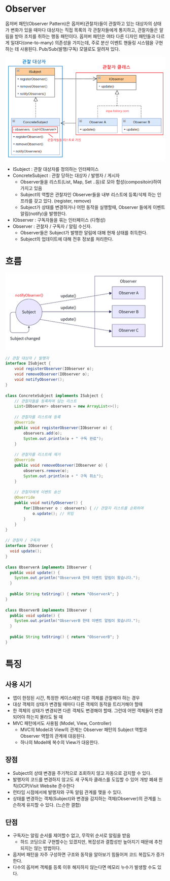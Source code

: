 # Observer
옵저버 패턴(Observer Pattern)은 옵저버(관찰자)들이 관찰하고 있는 대상자의 상태가 변화가 있을 때마다 대상자는 직접 목록의 각 관찰자들에게 통지하고, 관찰자들은 알림을 받아 조치를 취하는 행동 패턴이다.
옵저버 패턴은 여타 다른 디자인 패턴들과 다르게 일대다(one-to-many) 의존성을 가지는데, 주로 분산 이벤트 핸들링 시스템을 구현하는 데 사용된다. Pub/Sub(발행/구독) 모델로도 알려져 있다.

![](img/observer.png)

- ISubject : 관찰 대상자를 정의하는 인터페이스
- ConcreteSubject : 관찰 당하는 대상자 / 발행자 / 게시자
  - Observer들을 리스트(List, Map, Set ..등)로 모아 합성(compositoin)하여 가지고 있음
  - Subject의 역할은 관찰자인 Observer들을 내부 리스트에 등록/삭제 하는 인프라를 갖고 있다. (register, remove)
  - Subject가 상태를 변경하거나 어떤 동작을 실행할때, Observer 들에게 이벤트 알림(notify)을 발행한다.
- IObserver : 구독자들을 묶는 인터페이스 (다형성)
- Observer : 관찰자 / 구독자 / 알림 수신자.
  - Observer들은 Subject가 발행한 알림에 대해 현재 상태를 취득한다.
  - Subject의 업데이트에 대해 전후 정보를 처리한다.

# 흐름
![](img/observer2.png)

```java
// 관찰 대상자 / 발행자
interface ISubject {
    void registerObserver(IObserver o);
    void removeObserver(IObserver o);
    void notifyObserver();
}

class ConcreteSubject implements ISubject {
    // 관찰자들을 등록하여 담는 리스트
    List<IObserver> observers = new ArrayList<>();

    // 관찰자를 리스트에 등록
    @Override
    public void registerObserver(IObserver o) {
        observers.add(o);
        System.out.println(o + " 구독 완료");
    }

    // 관찰자를 리스트에 제거
    @Override
    public void removeObserver(IObserver o) {
        observers.remove(o);
        System.out.println(o + " 구독 취소");
    }

    // 관찰자에게 이벤트 송신
    @Override
    public void notifyObserver() {
        for(IObserver o : observers) { // 관찰자 리스트를 순회하며
            o.update(); // 위임
        }
    }
}

// 관찰자 / 구독자
interface IObserver {
  void update();
}

class ObserverA implements IObserver {
  public void update() {
    System.out.println("ObserverA 한테 이벤트 알림이 왔습니다.");
  }

  public String toString() { return "ObserverA"; }
}

class ObserverB implements IObserver {
  public void update() {
    System.out.println("ObserverB 한테 이벤트 알림이 왔습니다.");
  }

  public String toString() { return "ObserverB"; }
}
```

# 특징
## 사용 시기
- 앱이 한정된 시간, 특정한 케이스에만 다른 객체를 관찰해야 하는 경우
- 대상 객체의 상태가 변경될 때마다 다른 객체의 동작을 트리거해야 할때
- 한 객체의 상태가 변경되면 다른 객체도 변경해야 할때. 그런데 어떤 객체들이 변경되어야 하는지 몰라도 될 때
- MVC 패턴에서도 사용됨 (Model, View, Controller)
  - MVC의 Model과 View의 관계는 Observer 패턴의 Subject 역할과 Observer 역할의 관계에 대응된다.
  - 하나의 Model에 복수의 View가 대응한다.

## 장점
- Subject의 상태 변경을 주기적으로 조회하지 않고 자동으로 감지할 수 있다.
- 발행자의 코드를 변경하지 않고도 새 구독자 클래스를 도입할 수 있어 개방 폐쇄 원칙(OCP)Visit Website 준수한다
- 런타임 시점에서에 발행자와 구독 알림 관계를 맺을 수 있다.
- 상태를 변경하는 객체(Subject)와 변경을 감지하는 객체(Observer)의 관계를 느슨하게 유지할 수 있다. (느슨한 결합)

## 단점
- 구독자는 알림 순서를 제어할수 없고, 무작위 순서로 알림을 받음
  - 하드 코딩으로 구현할수는 있겠지만, 복잡성과 결합성만 높아지기 때문에 추천되지는 않는 방법이다.
- 옵저버 패턴을 자주 구성하면 구조와 동작을 알아보기 힘들어져 코드 복잡도가 증가한다.
- 다수의 옵저버 객체를 등록 이후 해지하지 않는다면 메모리 누수가 발생할 수도 있다.


